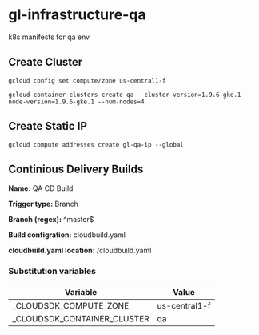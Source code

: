 # gl-infrastructure-qa
k8s manifests for qa env

## Create Cluster

`gcloud config set compute/zone us-central1-f`

`gcloud container clusters create qa --cluster-version=1.9.6-gke.1 --node-version=1.9.6-gke.1 --num-nodes=4`

## Create Static IP

`gcloud compute addresses create gl-qa-ip --global`

## Continious Delivery Builds

**Name:** QA CD Build

**Trigger type:** Branch

**Branch (regex):** ^master$

**Build configration:** cloudbuild.yaml

**cloudbuild.yaml location:** /cloudbuild.yaml

### Substitution variables

| Variable                    | Value               |
| --------------------------- | -----               |
| _CLOUDSDK_COMPUTE_ZONE      | us-central1-f       |
| _CLOUDSDK_CONTAINER_CLUSTER | qa                  |
